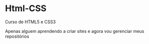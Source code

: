 # Html-CSS
Curso de HTML5 e CSS3

Apenas alguem aprendendo a criar sites e agora vou gerenciar meus repositórios